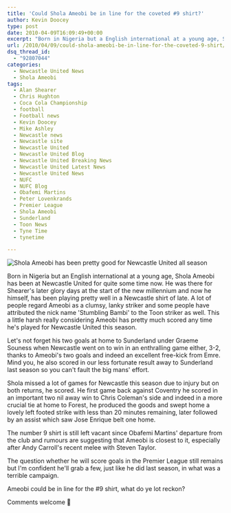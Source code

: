 ```yaml
---
title: 'Could Shola Ameobi be in line for the coveted #9 shirt?'
author: Kevin Doocey
type: post
date: 2010-04-09T16:09:49+00:00
excerpt: "Born in Nigeria but a English international at a young age, Shola Ameobi has been at Newcastle United for quite some time now. He was there for Shearer's later glory days in the start of the millennium and now he himself, has been playing pretty well in a Newcastle shirt of late. A lot of people regard Ameobi as a clumsy, lanky striker as some people have.."
url: /2010/04/09/could-shola-ameobi-be-in-line-for-the-coveted-9-shirt/
dsq_thread_id:
  - "92807044"
categories:
  - Newcastle United News
  - Shola Ameobi
tags:
  - Alan Shearer
  - Chris Hughton
  - Coca Cola Championship
  - football
  - Football news
  - Kevin Doocey
  - Mike Ashley
  - Newcastle news
  - Newcastle site
  - Newcastle United
  - Newcastle United Blog
  - Newcastle United Breaking News
  - Newcastle United Latest News
  - Newcastle United News
  - NUFC
  - NUFC Blog
  - Obafemi Martins
  - Peter Lovenkrands
  - Premier League
  - Shola Ameobi
  - Sunderland
  - Toon News
  - Tyne Time
  - tynetime

---
```

![Shola Ameobi has been pretty good for Newcastle United all season](https://static.guim.co.uk/sys-images/Football/Clubs/Club_Home/2009/12/28/1262029838268/Shola-Ameobi-001.jpg)

Born in Nigeria but an English international at a young age, Shola Ameobi has been at Newcastle United for quite some time now. He was there for Shearer's later glory days at the start of the new millennium and now he himself, has been playing pretty well in a Newcastle shirt of late. A lot of people regard Ameobi as a clumsy, lanky striker and some people have attributed the nick name 'Stumbling Bambi' to the Toon striker as well. This a little harsh really considering Ameobi has pretty much scored any time he's played for Newcastle United this season.

Let's not forget his two goals at home to Sunderland under Graeme Souness when Newcastle went on to win in an enthralling game either, 3-2, thanks to Ameobi's two goals and indeed an excellent free-kick from Emre. Mind you, he also scored in our less fortunate result away to Sunderland last season so you can't fault the big mans' effort.

Shola missed a lot of games for Newcastle this season due to injury but on both returns, he scored. He first game back against Coventry he scored in an important two nil away win to Chris Coleman's side and indeed in a more crucial tie at home to Forest, he produced the goods and swept home a lovely left footed strike with less than 20 minutes remaining, later followed by an assist which saw Jose Enrique belt one home.

The number 9 shirt is still left vacant since Obafemi Martins' departure from the club and rumours are suggesting that Ameobi is closest to it, especially after Andy Carroll's recent melee with Steven Taylor.

The question whether he will score goals in the Premier League still remains but I'm confident he'll grab a few, just like he did last season, in what was a terrible campaign.

Ameobi could be in line for the #9 shirt, what do ye lot reckon?

Comments welcome 🙂

